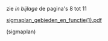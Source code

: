 zie *in bijlage* de pagina's 8 tot 11

[sigmaplan_gebieden_en_functie(1).pdf](best/sigmaplan_gebieden_en_functie%281%29.pdf)

(sigmaplan)

